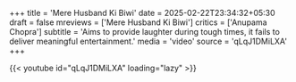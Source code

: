 +++
title = 'Mere Husband Ki Biwi'
date = 2025-02-22T23:34:32+05:30
draft = false
mreviews = ['Mere Husband Ki Biwi']
critics = ['Anupama Chopra']
subtitle = 'Aims to provide laughter during tough times, it fails to deliver meaningful entertainment.'
media = 'video'
source = 'qLqJ1DMiLXA'
+++

{{< youtube id="qLqJ1DMiLXA" loading="lazy" >}}
